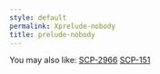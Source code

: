 ```yaml
---
style: default
permalink: Xprelude-nobody
title: prelude-nobody
---
```

You may also like:
[SCP-2966](http://scp-wiki.net/scp-2966)
[SCP-151](http://scp-wiki.net/scp-151)